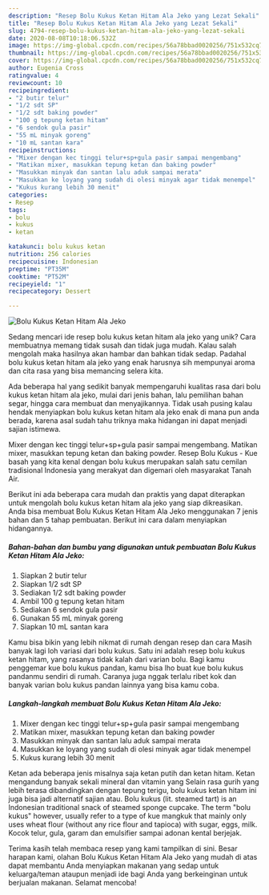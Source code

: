 ```yaml
---
description: "Resep Bolu Kukus Ketan Hitam Ala Jeko yang Lezat Sekali"
title: "Resep Bolu Kukus Ketan Hitam Ala Jeko yang Lezat Sekali"
slug: 4794-resep-bolu-kukus-ketan-hitam-ala-jeko-yang-lezat-sekali
date: 2020-08-08T10:18:06.532Z
image: https://img-global.cpcdn.com/recipes/56a78bbad0020256/751x532cq70/bolu-kukus-ketan-hitam-ala-jeko-foto-resep-utama.jpg
thumbnail: https://img-global.cpcdn.com/recipes/56a78bbad0020256/751x532cq70/bolu-kukus-ketan-hitam-ala-jeko-foto-resep-utama.jpg
cover: https://img-global.cpcdn.com/recipes/56a78bbad0020256/751x532cq70/bolu-kukus-ketan-hitam-ala-jeko-foto-resep-utama.jpg
author: Eugenia Cross
ratingvalue: 4
reviewcount: 10
recipeingredient:
- "2 butir telur"
- "1/2 sdt SP"
- "1/2 sdt baking powder"
- "100 g tepung ketan hitam"
- "6 sendok gula pasir"
- "55 mL minyak goreng"
- "10 mL santan kara"
recipeinstructions:
- "Mixer dengan kec tinggi telur+sp+gula pasir sampai mengembang"
- "Matikan mixer, masukkan tepung ketan dan baking powder"
- "Masukkan minyak dan santan lalu aduk sampai merata"
- "Masukkan ke loyang yang sudah di olesi minyak agar tidak menempel"
- "Kukus kurang lebih 30 menit"
categories:
- Resep
tags:
- bolu
- kukus
- ketan

katakunci: bolu kukus ketan 
nutrition: 256 calories
recipecuisine: Indonesian
preptime: "PT35M"
cooktime: "PT52M"
recipeyield: "1"
recipecategory: Dessert

---
```



![Bolu Kukus Ketan Hitam Ala Jeko](https://img-global.cpcdn.com/recipes/56a78bbad0020256/751x532cq70/bolu-kukus-ketan-hitam-ala-jeko-foto-resep-utama.jpg)

Sedang mencari ide resep bolu kukus ketan hitam ala jeko yang unik? Cara membuatnya memang tidak susah dan tidak juga mudah. Kalau salah mengolah maka hasilnya akan hambar dan bahkan tidak sedap. Padahal bolu kukus ketan hitam ala jeko yang enak harusnya sih mempunyai aroma dan cita rasa yang bisa memancing selera kita.

Ada beberapa hal yang sedikit banyak mempengaruhi kualitas rasa dari bolu kukus ketan hitam ala jeko, mulai dari jenis bahan, lalu pemilihan bahan segar, hingga cara membuat dan menyajikannya. Tidak usah pusing kalau hendak menyiapkan bolu kukus ketan hitam ala jeko enak di mana pun anda berada, karena asal sudah tahu triknya maka hidangan ini dapat menjadi sajian istimewa.

Mixer dengan kec tinggi telur+sp+gula pasir sampai mengembang. Matikan mixer, masukkan tepung ketan dan baking powder. Resep Bolu Kukus - Kue basah yang kita kenal dengan bolu kukus merupakan salah satu cemilan tradisional Indonesia yang merakyat dan digemari oleh masyarakat Tanah Air.


Berikut ini ada beberapa cara mudah dan praktis yang dapat diterapkan untuk mengolah bolu kukus ketan hitam ala jeko yang siap dikreasikan. Anda bisa membuat Bolu Kukus Ketan Hitam Ala Jeko menggunakan 7 jenis bahan dan 5 tahap pembuatan. Berikut ini cara dalam menyiapkan hidangannya.

<!--inarticleads1-->

##### Bahan-bahan dan bumbu yang digunakan untuk pembuatan Bolu Kukus Ketan Hitam Ala Jeko:

1. Siapkan 2 butir telur
1. Siapkan 1/2 sdt SP
1. Sediakan 1/2 sdt baking powder
1. Ambil 100 g tepung ketan hitam
1. Sediakan 6 sendok gula pasir
1. Gunakan 55 mL minyak goreng
1. Siapkan 10 mL santan kara


Kamu bisa bikin yang lebih nikmat di rumah dengan resep dan cara Masih banyak lagi loh variasi dari bolu kukus. Satu ini adalah resep bolu kukus ketan hitam, yang rasanya tidak kalah dari varian bolu. Bagi kamu penggemar kue bolu kukus pandan, kamu bisa lho buat kue bolu kukus pandanmu sendiri di rumah. Caranya juga nggak terlalu ribet kok dan banyak varian bolu kukus pandan lainnya yang bisa kamu coba. 

<!--inarticleads2-->

##### Langkah-langkah membuat Bolu Kukus Ketan Hitam Ala Jeko:

1. Mixer dengan kec tinggi telur+sp+gula pasir sampai mengembang
1. Matikan mixer, masukkan tepung ketan dan baking powder
1. Masukkan minyak dan santan lalu aduk sampai merata
1. Masukkan ke loyang yang sudah di olesi minyak agar tidak menempel
1. Kukus kurang lebih 30 menit


Ketan ada beberapa jenis misalnya saja ketan putih dan ketan hitam. Ketan mengandung banyak sekali mineral dan vitamin yang Selain rasa gurih yang lebih terasa dibandingkan dengan tepung terigu, bolu kukus ketan hitam ini juga bisa jadi alternatif sajian atau. Bolu kukus (lit. steamed tart) is an Indonesian traditional snack of steamed sponge cupcake. The term &#34;bolu kukus&#34; however, usually refer to a type of kue mangkuk that mainly only uses wheat flour (without any rice flour and tapioca) with sugar, eggs, milk. Kocok telur, gula, garam dan emulsifier sampai adonan kental berjejak. 

Terima kasih telah membaca resep yang kami tampilkan di sini. Besar harapan kami, olahan Bolu Kukus Ketan Hitam Ala Jeko yang mudah di atas dapat membantu Anda menyiapkan makanan yang sedap untuk keluarga/teman ataupun menjadi ide bagi Anda yang berkeinginan untuk berjualan makanan. Selamat mencoba!
